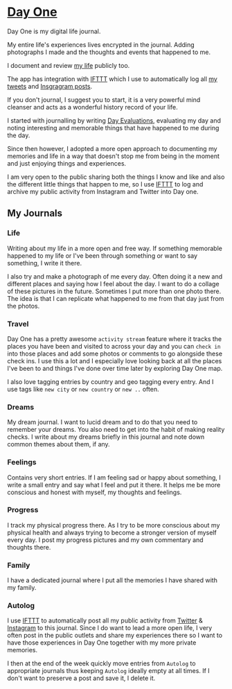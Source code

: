 # [Day One](http://dayoneapp.com)
Day One is my digital life journal.

My entire life's experiences lives encrypted in the journal. Adding photographs I made and the thoughts and events that happened to me.

I document and review [my life](../../looking-back/looking-back.md) publicly too.

The app has integration with [IFTTT](https://ifttt.com/day_one) which I use to automatically log all [my tweets](https://twitter.com/nikitavoloboev) and [Insgragram posts](https://www.instagram.com/nikitavoloboev/).

If you don't journal, I suggest you to start, it is a very powerful mind cleanser and acts as a wonderful history record of your life.

I started with journalling by writing [Day Evaluations](https://medium.com/@NikitaVoloboev/day-evaluations-5706f31c9c5e#.m4lw1eo32), evaluating my day and noting interesting and memorable things that have happened to me during the day.

Since then however, I adopted a more open approach to documenting my memories and life in a way that doesn't stop me from being in the moment and just enjoying things and experiences.

I am very open to the public sharing both the things I know and like and also the different little things that happen to me, so I use [IFTTT](https://ifttt.com/day_one) to log and archive my public activity from Instagram and Twitter into Day one.

## My Journals
### Life
Writing about my life in a more open and free way. If something memorable happened to my life or I've been through something or want to say something, I write it there.

I also try and make a photograph of me every day. Often doing it a new and different places and saying how I feel about the day. I want to do a collage of these pictures in the future. Sometimes I put more than one photo there. The idea is that I can replicate what happened to me from that day just from the photos.

### Travel
Day One has a pretty awesome `activity stream` feature where it tracks the places you have been and visited to across your day and you can `check in` into those places and add some photos or comments to go alongside these check ins. I use this a lot and I especially love looking back at all the places I've been to and things I've done over time later by exploring Day One map.

I also love tagging entries by country and geo tagging every entry. And I use tags like `new city` or `new country` or `new ..` often.

### Dreams
My dream journal. I want to lucid dream and to do that you need to remember your dreams. You also need to get into the habit of making
reality checks. I write about my dreams briefly in this journal and note down common themes about them, if any.

### Feelings
Contains very short entries. If I am feeling sad or happy about something, I write a small entry and say what I feel and put it there. It helps me be more conscious and honest with myself, my thoughts and feelings.

### Progress
I track my physical progress there. As I try to be more conscious about my physical health and always trying to become a stronger version of myself every day. I post my progress pictures and my own commentary and thoughts there.

### Family
I have a dedicated journal where I put all the memories I have shared with my family.

### Autolog
I use [IFTTT](../../tools/ifttt.md) to automatically post all my public activity from [Twitter](https://twitter.com/nikitavoloboev) & [Instagram](https://www.instagram.com/nikitavoloboev/) to this journal. Since I do want to lead a more open life, I very often post in the public outlets and share my experiences there so I want to have those experiences in Day One together with my more private memories.

I then at the end of the week quickly move entries from `Autolog` to appropriate journals thus keeping `Autolog` ideally empty at all times. If I don't want to preserve a post and save it, I delete it.